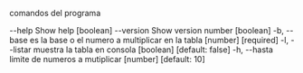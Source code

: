 comandos del programa

--help     Show help                                             [boolean]
      --version  Show version number                                   [boolean]
  -b, --base     es la base o el numero a multiplicar en la tabla
                                                             [number] [required]
  -l, --listar   muestra la tabla en consola          [boolean] [default: false]
  -h, --hasta    limite de numeros a mutiplicar           [number] [default: 10]